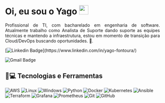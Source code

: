 


<h1 align = "justify"> Oi, eu sou o Yago <img src="https://media.giphy.com/media/hvRJCLFzcasrR4ia7z/giphy.gif" width="30" ></h1>
<p align = "justify">Profissional de TI, com bacharelado em engenharia de software. Atualmente trabalho como Analista de Suporte dando suporte as equipes técnicas e mantendo a infraestrutura, estou em momento de transição para Cloud/DevOps buscando oportunidades.  🚀.</p>

[![Linkedin Badge](https://img.shields.io/badge/-Yago_Fontoura-blue?style=flat-square&logo=Linkedin&logoColor=white&link=(https://www.linkedin.com/in/yago-fontoura/))](https://www.linkedin.com/in/yago-fontoura/)

![Gmail Badge](https://img.shields.io/badge/yagofontoura222@gmail.com-c14438?style=flat-square&logo=Gmail&logoColor=white&link=mailto:yagofontoura222@gmail.com)

## 🚀💻 Tecnologias e Ferramentas

![AWS](https://img.shields.io/badge/-AWS-232F3E?style=flat-square&logo=amazon)
![Linux](https://img.shields.io/badge/-Linux-000000?style=flat-square&logo=linux)
![Windows](https://img.shields.io/badge/-Windows-0F4DFF?style=flat-square&logo=windows)
![Python](https://img.shields.io/badge/-Python-FEE363?style=flat-square&logo=python)
![Docker](https://img.shields.io/badge/-Docker-black?style=flat-square&logo=docker)
![Kubernetes](https://img.shields.io/badge/-Kubernetes-1F1FA0?style=flat-square&logo=kubernetes)
![Ansible](https://img.shields.io/badge/-Ansible-000000?style=flat-square&logo=ansible)
![Terraform](https://img.shields.io/badge/-Terrafom-7647A8?style=flat-square&logo=terraform)
![Grafana](https://img.shields.io/badge/-Grafana-000000?style=flat-square&logo=grafana)
![Prometheus](https://img.shields.io/badge/-Prometheus-222222?style=flat-square&logo=prometheus)
![Git](https://img.shields.io/badge/-Git-black?style=flat-square&logo=git)
![GitHub](https://img.shields.io/badge/-GitHub-181717?style=flat-square&logo=github)




